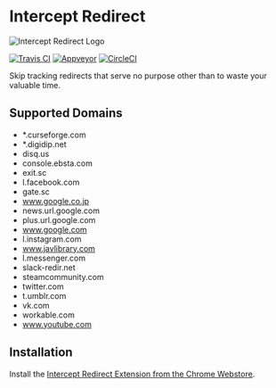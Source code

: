 # Intercept Redirect

![Intercept Redirect Logo](https://raw.github.com/bjornstar/intercept-redirect/master/webextension/icon.png)

[![Travis CI](https://travis-ci.org/bjornstar/intercept-redirect.svg?branch=master)](https://travis-ci.org/bjornstar/intercept-redirect)
[![Appveyor](https://ci.appveyor.com/api/projects/status/9qrj76bt914531gg/branch/master?svg=true)](https://ci.appveyor.com/project/bjornstar/intercept-redirect/branch/master)
[![CircleCI](https://circleci.com/gh/bjornstar/intercept-redirect/tree/master.svg?style=svg)](https://circleci.com/gh/bjornstar/intercept-redirect/tree/master)

Skip tracking redirects that serve no purpose other than to waste your valuable time.

## Supported Domains
- *.curseforge.com
- *.digidip.net
- disq.us
- console.ebsta.com
- exit.sc
- l.facebook.com
- gate.sc
- www.google.co.jp
- news.url.google.com
- plus.url.google.com
- www.google.com
- l.instagram.com
- www.javlibrary.com
- l.messenger.com
- slack-redir.net
- steamcommunity.com
- twitter.com
- t.umblr.com
- vk.com
- workable.com
- www.youtube.com

## Installation

Install the [Intercept Redirect Extension from the Chrome Webstore](https://chrome.google.com/webstore/detail/intercept-redirect/kdjmiebhgaleboaamnehjbamlghkoedf).
